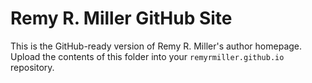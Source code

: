 # Remy R. Miller GitHub Site
This is the GitHub-ready version of Remy R. Miller's author homepage.
Upload the contents of this folder into your `remyrmiller.github.io` repository.
